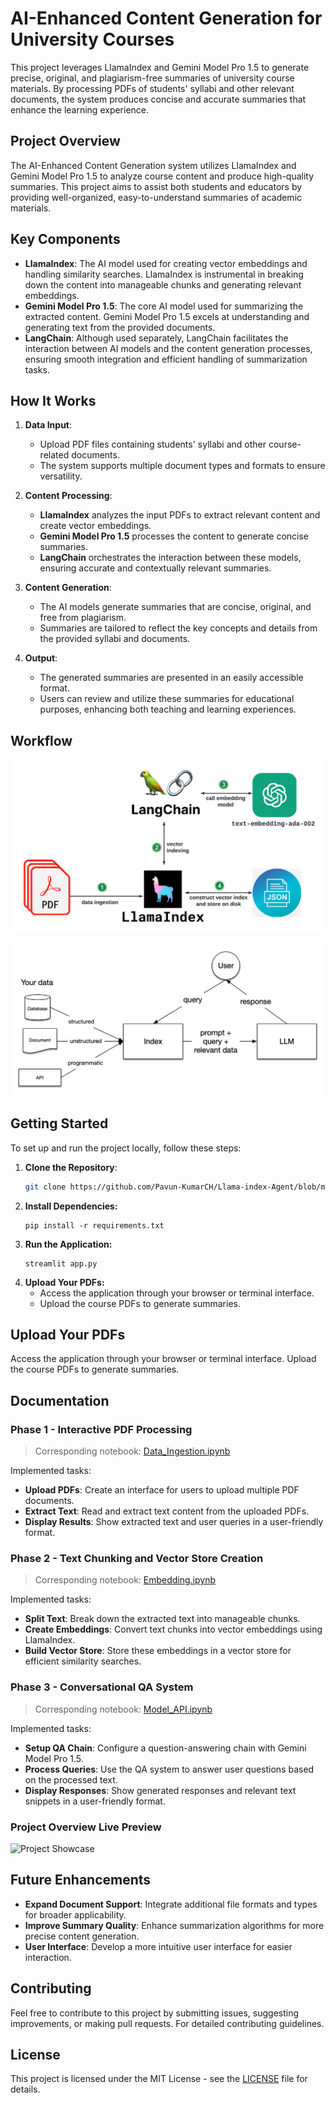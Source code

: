 # AI-Enhanced Content Generation for University Courses

This project leverages LlamaIndex and Gemini Model Pro 1.5 to generate precise, original, and plagiarism-free summaries of university course materials. By processing PDFs of students' syllabi and other relevant documents, the system produces concise and accurate summaries that enhance the learning experience.

## Project Overview

The AI-Enhanced Content Generation system utilizes LlamaIndex and Gemini Model Pro 1.5 to analyze course content and produce high-quality summaries. This project aims to assist both students and educators by providing well-organized, easy-to-understand summaries of academic materials.

## Key Components

- **LlamaIndex**: The AI model used for creating vector embeddings and handling similarity searches. LlamaIndex is instrumental in breaking down the content into manageable chunks and generating relevant embeddings.
- **Gemini Model Pro 1.5**: The core AI model used for summarizing the extracted content. Gemini Model Pro 1.5 excels at understanding and generating text from the provided documents.
- **LangChain**: Although used separately, LangChain facilitates the interaction between AI models and the content generation processes, ensuring smooth integration and efficient handling of summarization tasks.

## How It Works

1. **Data Input**:
   - Upload PDF files containing students' syllabi and other course-related documents.
   - The system supports multiple document types and formats to ensure versatility.

2. **Content Processing**:
   - **LlamaIndex** analyzes the input PDFs to extract relevant content and create vector embeddings.
   - **Gemini Model Pro 1.5** processes the content to generate concise summaries.
   - **LangChain** orchestrates the interaction between these models, ensuring accurate and contextually relevant summaries.

3. **Content Generation**:
   - The AI models generate summaries that are concise, original, and free from plagiarism.
   - Summaries are tailored to reflect the key concepts and details from the provided syllabi and documents.

4. **Output**:
   - The generated summaries are presented in an easily accessible format.
   - Users can review and utilize these summaries for educational purposes, enhancing both teaching and learning experiences.

## Workflow

![Workflow Diagram](https://github.com/Pavun-KumarCH/Llama-index-Agent/blob/main/assets/LangChainandLlamaIndex.png)

![Workflow Diagram](https://github.com/Pavun-KumarCH/Llama-index-Agent/blob/main/assets/basic_rag.png)

## Getting Started

To set up and run the project locally, follow these steps:

1. **Clone the Repository**:
   ```bash
   git clone https://github.com/Pavun-KumarCH/Llama-index-Agent/blob/main/README.md.git
3. **Install Dependencies:**
   ```
   pip install -r requirements.txt
4. **Run the Application:**
   ```
   streamlit app.py
5. **Upload Your PDFs:**
   - Access the application through your browser or terminal interface.
   -  Upload the course PDFs to generate summaries.

## Upload Your PDFs

Access the application through your browser or terminal interface. Upload the course PDFs to generate summaries.

## Documentation

### Phase 1 - Interactive PDF Processing
> Corresponding notebook: [Data_Ingestion.ipynb](https://github.com/Pavun-KumarCH/Llama-index-Agent/blob/main/Components/data_ingestion.py)

Implemented tasks:
- **Upload PDFs**: Create an interface for users to upload multiple PDF documents.
- **Extract Text**: Read and extract text content from the uploaded PDFs.
- **Display Results**: Show extracted text and user queries in a user-friendly format.

### Phase 2 - Text Chunking and Vector Store Creation
> Corresponding notebook: [Embedding.ipynb](https://github.com/Pavun-KumarCH/Llama-index-Agent/blob/main/Components/embedding.py)

Implemented tasks:
- **Split Text**: Break down the extracted text into manageable chunks.
- **Create Embeddings**: Convert text chunks into vector embeddings using LlamaIndex.
- **Build Vector Store**: Store these embeddings in a vector store for efficient similarity searches.

### Phase 3 - Conversational QA System
> Corresponding notebook: [Model_API.ipynb](https://github.com/Pavun-KumarCH/Llama-index-Agent/blob/main/Components/model_api.py)

Implemented tasks:
- **Setup QA Chain**: Configure a question-answering chain with Gemini Model Pro 1.5.
- **Process Queries**: Use the QA system to answer user questions based on the processed text.
- **Display Responses**: Show generated responses and relevant text snippets in a user-friendly format.

### Project Overview Live Preview
![Project Showcase](https://github.com/Pavun-KumarCH/Llama-index-Agent/blob/main/assets/showcase.gif)

## Future Enhancements
- **Expand Document Support**: Integrate additional file formats and types for broader applicability.
- **Improve Summary Quality**: Enhance summarization algorithms for more precise content generation.
- **User Interface**: Develop a more intuitive user interface for easier interaction.

## Contributing
Feel free to contribute to this project by submitting issues, suggesting improvements, or making pull requests. For detailed contributing guidelines.

## License
This project is licensed under the MIT License - see the [LICENSE](LICENSE) file for details.
